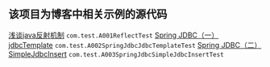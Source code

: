 ## 该项目为博客中相关示例的源代码

[浅谈java反射机制](http://www.cnblogs.com/zhaoguhong/p/6937364.html)      `com.test.A001ReflectTest`
[Spring JDBC（一）jdbcTemplate](http://www.cnblogs.com/zhaoguhong/p/7997873.html)      `com.test.A002SpringJdbcJdbcTemplateTest`
[Spring JDBC（二）SimpleJdbcInsert](http://www.cnblogs.com/zhaoguhong/p/8036768.html)      `com.test.A003SpringJdbcSimpleJdbcInsertTest`



